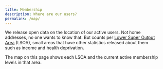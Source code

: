 ```yaml
---
title: Membership
description: Where are our users?
permalink: /map/
---
```


We release open data on the location of our active users. Not home addresses, no one wants to know that. But counts per [Lower Super Output Area](https://www.ons.gov.uk/methodology/geography/ukgeographies/censusgeography#super-output-area-soa) (LSOA), small areas that have other statistics released about them such as income and health deprivation.

The map on this page shows each LSOA and the current active membership levels in that area.

<div id="map"></div>
